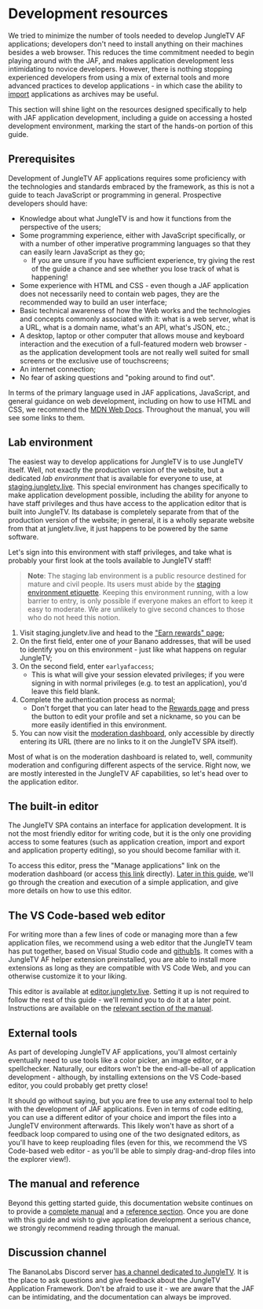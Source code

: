 # Development resources

We tried to minimize the number of tools needed to develop JungleTV AF applications; developers don't need to install anything on their machines besides a web browser.
This reduces the time commitment needed to begin playing around with the JAF, and makes application development less intimidating to novice developers.
However, there is nothing stopping experienced developers from using a mix of external tools and more advanced practices to develop applications - in which case the ability to [import](../manual/import_export.md#importing-applications) applications as archives may be useful.

This section will shine light on the resources designed specifically to help with JAF application development, including a guide on accessing a hosted development environment, marking the start of the hands-on portion of this guide.

## Prerequisites

Development of JungleTV AF applications requires some proficiency with the technologies and standards embraced by the framework, as this is not a guide to teach JavaScript or programming in general.
Prospective developers should have:

- Knowledge about what JungleTV is and how it functions from the perspective of the users;
- Some programming experience, either with JavaScript specifically, or with a number of other imperative programming languages so that they can easily learn JavaScript as they go;
  - If you are unsure if you have sufficient experience, try giving the rest of the guide a chance and see whether you lose track of what is happening!
- Some experience with HTML and CSS - even though a JAF application does not necessarily need to contain web pages, they are the recommended way to build an user interface;
- Basic technical awareness of how the Web works and the technologies and concepts commonly associated with it: what is a web server, what is a URL, what is a domain name, what's an API, what's JSON, etc.;
- A desktop, laptop or other computer that allows mouse and keyboard interaction and the execution of a full-featured modern web browser - as the application development tools are not really well suited for small screens or the exclusive use of touchscreens;
- An internet connection;
- No fear of asking questions and "poking around to find out".

In terms of the primary language used in JAF applications, JavaScript, and general guidance on web development, including on how to use HTML and CSS, we recommend the [MDN Web Docs](https://developer.mozilla.org/).
Throughout the manual, you will see some links to them.

## Lab environment

The easiest way to develop applications for JungleTV is to use JungleTV itself.
Well, not exactly the production version of the website, but a dedicated _lab environment_ that is available for everyone to use, at [staging.jungletv.live](https://staging.jungletv.live).
This special environment has changes specifically to make application development possible, including the ability for anyone to have staff privileges and thus have access to the application editor that is built into JungleTV.
Its database is completely separate from that of the production version of the website; in general, it is a wholly separate website from that at jungletv.live, it just happens to be powered by the same software.

Let's sign into this environment with staff privileges, and take what is probably your first look at the tools available to JungleTV staff!

> **Note**: The staging lab environment is a public resource destined for mature and civil people.
Its users must abide by the [staging environment etiquette](../manual/environments_editors.md#staging-environment-etiquette).
Keeping this environment running, with a low barrier to entry, is only possible if everyone makes an effort to keep it easy to moderate.
We are unlikely to give second chances to those who do not heed this notion.

1. Visit staging.jungletv.live and head to the ["Earn rewards" page](https://staging.jungletv.live/rewards/address);
2. On the first field, enter one of _your_ Banano addresses, that will be used to identify you on this environment - just like what happens on regular JungleTV;
3. On the second field, enter `earlyafaccess`;
   - This is what will give your session elevated privileges; if you were signing in with normal privileges (e.g. to test an application), you'd leave this field blank.
4. Complete the authentication process as normal;
   - Don't forget that you can later head to the [Rewards page](https://staging.jungletv.live/rewards) and press the button to edit your profile and set a nickname, so you can be more easily identified in this environment.
5. You can now visit the [moderation dashboard](https://staging.jungletv.live/moderate), only accessible by directly entering its URL (there are no links to it on the JungleTV SPA itself).

Most of what is on the moderation dashboard is related to, well, community moderation and configuring different aspects of the service.
Right now, we are mostly interested in the JungleTV AF capabilities, so let's head over to the application editor.

## The built-in editor

The JungleTV SPA contains an interface for application development.
It is not the most friendly editor for writing code, but it is the only one providing access to some features (such as application creation, import and export and application property editing), so you should become familiar with it.

To access this editor, press the "Manage applications" link on the moderation dashboard (or access [this link](https://staging.jungletv.live/moderate/applications) directly).
[Later in this guide](./example_hello.md#the-application-editor), we'll go through the creation and execution of a simple application, and give more details on how to use this editor.

## The VS Code-based web editor

For writing more than a few lines of code or managing more than a few application files, we recommend using a web editor that the JungleTV team has put together, based on Visual Studio code and [github1s](https://github.com/conwnet/github1s).
It comes with a JungleTV AF helper extension preinstalled, you are able to install more extensions as long as they are compatible with VS Code Web, and you can otherwise customize it to your liking.

This editor is available at [editor.jungletv.live](https://editor.jungletv.live).
Setting it up is not required to follow the rest of this guide - we'll remind you to do it at a later point.
Instructions are available on the [relevant section of the manual](../manual/environments_editors.md#using-the-editor).

## External tools

As part of developing JungleTV AF applications, you'll almost certainly eventually need to use tools like a color picker, an image editor, or a spellchecker.
Naturally, our editors won't be the end-all-be-all of application development - although, by installing extensions on the VS Code-based editor, you could probably get pretty close!

It should go without saying, but you are free to use any external tool to help with the development of JAF applications.
Even in terms of code editing, you can use a different editor of your choice and import the files into a JungleTV environment afterwards.
This likely won't have as short of a feedback loop compared to using one of the two designated editors, as you'll have to keep reuploading files (even for this, we recommend the VS Code-based web editor - as you'll be able to simply drag-and-drop files into the explorer view!).

## The manual and reference

Beyond this getting started guide, this documentation website continues on to provide a [complete manual](../manual) and a [reference section](../reference).
Once you are done with this guide and wish to give application development a serious chance, we strongly recommend reading through the manual.

## Discussion channel

The BananoLabs Discord server [has a channel dedicated to JungleTV](https://discord.gg/YYdJ3Ztf3t).
It is the place to ask questions and give feedback about the JungleTV Application Framework.
Don't be afraid to use it - we are aware that the JAF can be intimidating, and the documentation can always be improved.